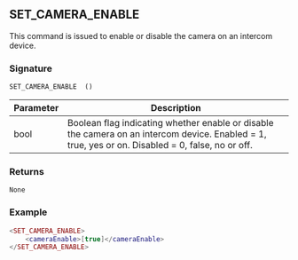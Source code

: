 ## SET\_CAMERA\_ENABLE

This command is issued to enable or disable the camera on an intercom device.


### Signature

`SET_CAMERA_ENABLE  ()`


| Parameter | Description |
| --- | --- |
| bool | Boolean flag indicating whether enable or disable the camera on an intercom device. Enabled = 1, true, yes or on.  Disabled = 0, false, no or off. |


### Returns

`None`


### Example

```lua
<SET_CAMERA_ENABLE>
    <cameraEnable>[true]</cameraEnable>
</SET_CAMERA_ENABLE>
```
